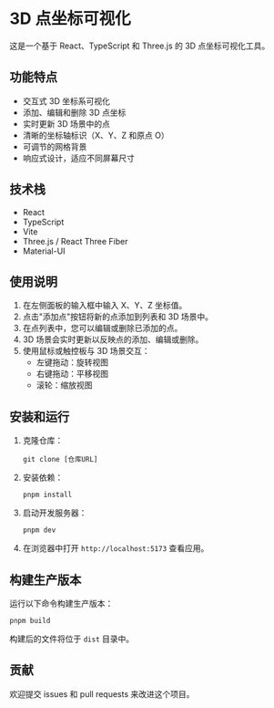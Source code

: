 # 3D 点坐标可视化

这是一个基于 React、TypeScript 和 Three.js 的 3D 点坐标可视化工具。

## 功能特点

- 交互式 3D 坐标系可视化
- 添加、编辑和删除 3D 点坐标
- 实时更新 3D 场景中的点
- 清晰的坐标轴标识（X、Y、Z 和原点 O）
- 可调节的网格背景
- 响应式设计，适应不同屏幕尺寸

## 技术栈

- React
- TypeScript
- Vite
- Three.js / React Three Fiber
- Material-UI

## 使用说明

1. 在左侧面板的输入框中输入 X、Y、Z 坐标值。
2. 点击"添加点"按钮将新的点添加到列表和 3D 场景中。
3. 在点列表中，您可以编辑或删除已添加的点。
4. 3D 场景会实时更新以反映点的添加、编辑或删除。
5. 使用鼠标或触控板与 3D 场景交互：
   - 左键拖动：旋转视图
   - 右键拖动：平移视图
   - 滚轮：缩放视图

## 安装和运行

1. 克隆仓库：

   ```
   git clone [仓库URL]
   ```

2. 安装依赖：

   ```
   pnpm install
   ```

3. 启动开发服务器：

   ```
   pnpm dev
   ```

4. 在浏览器中打开 `http://localhost:5173` 查看应用。

## 构建生产版本

运行以下命令构建生产版本：

```
pnpm build
```

构建后的文件将位于 `dist` 目录中。

## 贡献

欢迎提交 issues 和 pull requests 来改进这个项目。
